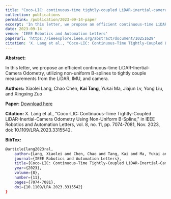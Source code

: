 ```yaml
---
title: "Coco-LIC: continuous-time tightly-coupled LiDAR-inertial-camera odometry using non-uniform B-spline"
collection: publications
permalink: /publication/2023-09-14-paper
excerpt: 'In this letter, we propose an efficient continuous-time LiDAR-Inertial-Camera Odometry, utilizing non-uniform B-splines to tightly couple measurements from the LiDAR, IMU, and camera.'
date: 2023-09-14
venue: 'IEEE Robotics and Automation Letters'
paperurl: 'https://ieeexplore.ieee.org/abstract/document/10251629'
citation: 'X. Lang et al., "Coco-LIC: Continuous-Time Tightly-Coupled LiDAR-Inertial-Camera Odometry Using Non-Uniform B-Spline," in IEEE Robotics and Automation Letters, vol. 8, no. 11, pp. 7074-7081, Nov. 2023, doi: 10.1109/LRA.2023.3315542.'
---
```

**Abstract:** 

In this letter, we propose an efficient continuous-time LiDAR-Inertial-Camera Odometry, utilizing non-uniform B-splines to tightly couple measurements from the LiDAR, IMU, and camera.

**Authors:** Xiaolei Lang, Chao Chen, **Kai Tang**, Yukai Ma, Jiajun Lv, Yong Liu, and Xingxing Zuo

**Paper:** [Download here](https://ieeexplore.ieee.org/abstract/document/10251629)

**Citation:** X. Lang et al., "Coco-LIC: Continuous-Time Tightly-Coupled LiDAR-Inertial-Camera Odometry Using Non-Uniform B-Spline," in IEEE Robotics and Automation Letters, vol. 8, no. 11, pp. 7074-7081, Nov. 2023, doi: 10.1109/LRA.2023.3315542.

**BibTex:**
```bash
@article{lang2023ral,
    author={Lang, Xiaolei and Chen, Chao and Tang, Kai and Ma, Yukai and Lv, Jiajun and Liu, Yong and Zuo, Xingxing},
    journal={IEEE Robotics and Automation Letters}, 
    title={Coco-LIC: Continuous-Time Tightly-Coupled LiDAR-Inertial-Camera Odometry Using Non-Uniform B-Spline}, 
    year={2023},
    volume={8},
    number={11},
    pages={7074-7081},
    doi={10.1109/LRA.2023.3315542}
}
```
